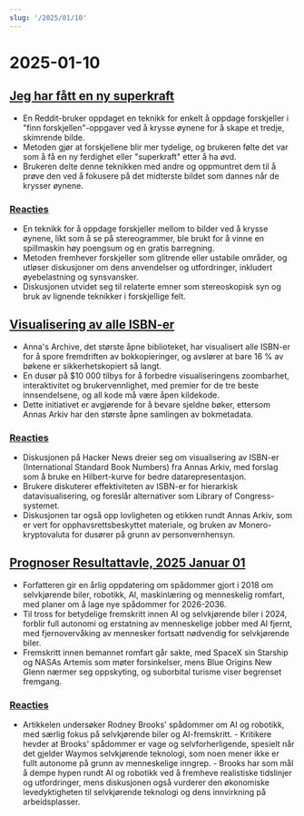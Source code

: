 ```yaml
---
slug: '/2025/01/10'
---
```


# 2025-01-10

## [Jeg har fått en ny superkraft](https://danielwirtz.com/blog/spot-the-difference-superpower)

- En Reddit-bruker oppdaget en teknikk for enkelt å oppdage forskjeller i "finn forskjellen"-oppgaver ved å krysse øynene for å skape et tredje, skimrende bilde.
- Metoden gjør at forskjellene blir mer tydelige, og brukeren følte det var som å få en ny ferdighet eller "superkraft" etter å ha øvd.
- Brukeren delte denne teknikken med andre og oppmuntret dem til å prøve den ved å fokusere på det midterste bildet som dannes når de krysser øynene.

### [Reacties](https://news.ycombinator.com/item?id=42655870)

- En teknikk for å oppdage forskjeller mellom to bilder ved å krysse øynene, likt som å se på stereogrammer, ble brukt for å vinne en spillmaskin høy poengsum og en gratis barregning.
- Metoden fremhever forskjeller som glitrende eller ustabile områder, og utløser diskusjoner om dens anvendelser og utfordringer, inkludert øyebelastning og synsvansker.
- Diskusjonen utvidet seg til relaterte emner som stereoskopisk syn og bruk av lignende teknikker i forskjellige felt.

## [Visualisering av alle ISBN-er](https://annas-archive.org/blog/all-isbns.html)

- Anna's Archive, det største åpne biblioteket, har visualisert alle ISBN-er for å spore fremdriften av bokkopieringer, og avslører at bare 16 % av bøkene er sikkerhetskopiert så langt.
- En dusør på $10 000 tilbys for å forbedre visualiseringens zoombarhet, interaktivitet og brukervennlighet, med premier for de tre beste innsendelsene, og all kode må være åpen kildekode.
- Dette initiativet er avgjørende for å bevare sjeldne bøker, ettersom Annas Arkiv har den største åpne samlingen av bokmetadata.

### [Reacties](https://news.ycombinator.com/item?id=42652577)

- Diskusjonen på Hacker News dreier seg om visualisering av ISBN-er (International Standard Book Numbers) fra Annas Arkiv, med forslag som å bruke en Hilbert-kurve for bedre datarepresentasjon.
- Brukere diskuterer effektiviteten av ISBN-er for hierarkisk datavisualisering, og foreslår alternativer som Library of Congress-systemet.
- Diskusjonen tar også opp lovligheten og etikken rundt Annas Arkiv, som er vert for opphavsrettsbeskyttet materiale, og bruken av Monero-kryptovaluta for dusører på grunn av personvernhensyn.

## [Prognoser Resultattavle, 2025 Januar 01](https://rodneybrooks.com/predictions-scorecard-2025-january-01/)

- Forfatteren gir en årlig oppdatering om spådommer gjort i 2018 om selvkjørende biler, robotikk, AI, maskinlæring og menneskelig romfart, med planer om å lage nye spådommer for 2026-2036.
- Til tross for betydelige fremskritt innen AI og selvkjørende biler i 2024, forblir full autonomi og erstatning av menneskelige jobber med AI fjernt, med fjernovervåking av mennesker fortsatt nødvendig for selvkjørende biler.
- Fremskritt innen bemannet romfart går sakte, med SpaceX sin Starship og NASAs Artemis som møter forsinkelser, mens Blue Origins New Glenn nærmer seg oppskyting, og suborbital turisme viser begrenset fremgang.

### [Reacties](https://news.ycombinator.com/item?id=42651275)

- Artikkelen undersøker Rodney Brooks' spådommer om AI og robotikk, med særlig fokus på selvkjørende biler og AI-fremskritt. - Kritikere hevder at Brooks' spådommer er vage og selvforherligende, spesielt når det gjelder Waymos selvkjørende teknologi, som noen mener ikke er fullt autonome på grunn av menneskelige inngrep. - Brooks har som mål å dempe hypen rundt AI og robotikk ved å fremheve realistiske tidslinjer og utfordringer, mens diskusjonen også vurderer den økonomiske levedyktigheten til selvkjørende teknologi og dens innvirkning på arbeidsplasser.

<head>
  <meta property="og:title" content="Jeg har fått en ny superkraft" />
  <meta property="og:type" content="website" />
  <meta property="og:image" content="https://og.cho.sh/api/og/?title=Jeg%20har%20f%C3%A5tt%20en%20ny%20superkraft&subheading=vrijdag%2010%20januari%202025%3A%20Samenvatting%20Hacker%20News" />
</head>
